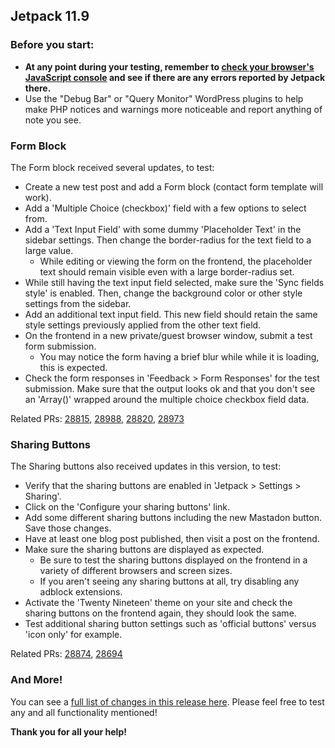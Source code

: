 ## Jetpack 11.9

### Before you start:

- **At any point during your testing, remember to [check your browser's JavaScript console](https://wordpress.org/support/article/using-your-browser-to-diagnose-javascript-errors/#step-3-diagnosis) and see if there are any errors reported by Jetpack there.**
- Use the "Debug Bar" or "Query Monitor" WordPress plugins to help make PHP notices and warnings more noticeable and report anything of note you see.

### Form Block

The Form block received several updates, to test:

- Create a new test post and add a Form block (contact form template will work).
- Add a 'Multiple Choice (checkbox)' field with a few options to select from.
- Add a 'Text Input Field' with some dummy 'Placeholder Text' in the sidebar settings. Then change the border-radius for the text field to a large value.
	- While editing or viewing the form on the frontend, the placeholder text should remain visible even with a large border-radius set.
- While still having the text input field selected, make sure the 'Sync fields style' is enabled. Then, change the background color or other style settings from the sidebar.
- Add an additional text input field. This new field should retain the same style settings previously applied from the other text field.
- On the frontend in a new private/guest browser window, submit a test form submission.
	- You may notice the form having a brief blur while while it is loading, this is expected.
- Check the form responses in 'Feedback > Form Responses' for the test submission. Make sure that the output looks ok and that you don't see an 'Array()' wrapped around the multiple choice checkbox field data.

Related PRs: [28815](https://github.com/Automattic/jetpack/pull/28815), [28988](https://github.com/Automattic/jetpack/pull/28988), [28820](https://github.com/Automattic/jetpack/pull/28820), [28973](https://github.com/Automattic/jetpack/pull/28973)

### Sharing Buttons

The Sharing buttons also received updates in this version, to test:

- Verify that the sharing buttons are enabled in 'Jetpack > Settings > Sharing'.
- Click on the 'Configure your sharing buttons' link.
- Add some different sharing buttons including the new Mastadon button. Save those changes.
- Have at least one blog post published, then visit a post on the frontend.
- Make sure the sharing buttons are displayed as expected.
	- Be sure to test the sharing buttons displayed on the frontend in a variety of different browsers and screen sizes.
	- If you aren't seeing any sharing buttons at all, try disabling any adblock extensions.
- Activate the 'Twenty Nineteen' theme on your site and check the sharing buttons on the frontend again, they should look the same.
- Test additional sharing button settings such as 'official buttons' versus 'icon only' for example.

Related PRs: [28874](https://github.com/Automattic/jetpack/pull/28874), [28694](https://github.com/Automattic/jetpack/pull/28694)

### And More!

You can see a [full list of changes in this release here](https://github.com/Automattic/jetpack/blob/jetpack/branch-11.9/projects/plugins/jetpack/CHANGELOG.md). Please feel free to test any and all functionality mentioned! 

**Thank you for all your help!**
